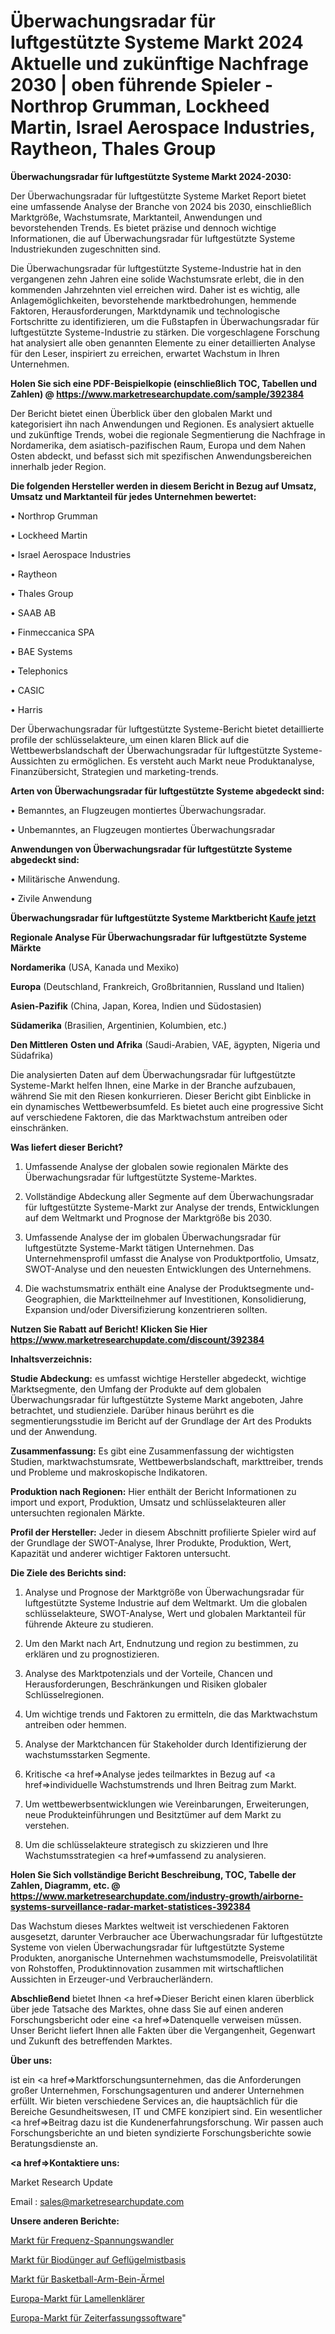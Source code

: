 # Überwachungsradar für luftgestützte Systeme Markt 2024 Aktuelle und zukünftige Nachfrage 2030 | oben führende Spieler - Northrop Grumman, Lockheed Martin, Israel Aerospace Industries, Raytheon, Thales Group

<strong>Überwachungsradar für luftgestützte Systeme Markt 2024-2030:</strong>

Der Überwachungsradar für luftgestützte Systeme Market Report bietet eine umfassende Analyse der Branche von 2024 bis 2030, einschließlich Marktgröße, Wachstumsrate, Marktanteil, Anwendungen und bevorstehenden Trends. Es bietet präzise und dennoch wichtige Informationen, die auf Überwachungsradar für luftgestützte Systeme Industriekunden zugeschnitten sind.

Die Überwachungsradar für luftgestützte Systeme-Industrie hat in den vergangenen zehn Jahren eine solide Wachstumsrate erlebt, die in den kommenden Jahrzehnten viel erreichen wird. Daher ist es wichtig, alle Anlagemöglichkeiten, bevorstehende marktbedrohungen, hemmende Faktoren, Herausforderungen, Marktdynamik und technologische Fortschritte zu identifizieren, um die Fußstapfen in Überwachungsradar für luftgestützte Systeme-Industrie zu stärken. Die vorgeschlagene Forschung hat analysiert alle oben genannten Elemente zu einer detaillierten Analyse für den Leser, inspiriert zu erreichen, erwartet Wachstum in Ihren Unternehmen.

<strong>Holen Sie sich eine PDF-Beispielkopie (einschließlich TOC, Tabellen und Zahlen) @
</strong><strong><a href=https://www.marketresearchupdate.com/sample/392384><strong>https://www.marketresearchupdate.com/sample/392384</u></font></a></strong></strong>

Der Bericht bietet einen Überblick über den globalen Markt und kategorisiert ihn nach Anwendungen und Regionen. Es analysiert aktuelle und zukünftige Trends, wobei die regionale Segmentierung die Nachfrage in Nordamerika, dem asiatisch-pazifischen Raum, Europa und dem Nahen Osten abdeckt, und befasst sich mit spezifischen Anwendungsbereichen innerhalb jeder Region.

<strong>Die folgenden Hersteller werden in diesem Bericht in Bezug auf Umsatz, Umsatz und Marktanteil für jedes Unternehmen bewertet:</strong>

• Northrop Grumman

• Lockheed Martin

• Israel Aerospace Industries

• Raytheon

• Thales Group

• SAAB AB

• Finmeccanica SPA

• BAE Systems

• Telephonics

• CASIC

• Harris

Der Überwachungsradar für luftgestützte Systeme-Bericht bietet detaillierte profile der schlüsselakteure, um einen klaren Blick auf die Wettbewerbslandschaft der Überwachungsradar für luftgestützte Systeme-Aussichten zu ermöglichen. Es versteht auch Markt neue Produktanalyse, Finanzübersicht, Strategien und marketing-trends.

<strong>Arten von Überwachungsradar für luftgestützte Systeme abgedeckt sind:</strong>

• Bemanntes, an Flugzeugen montiertes Überwachungsradar.

• Unbemanntes, an Flugzeugen montiertes Überwachungsradar

<strong>Anwendungen von Überwachungsradar für luftgestützte Systeme abgedeckt sind:</strong>

• Militärische Anwendung.

• Zivile Anwendung

<strong>Überwachungsradar für luftgestützte Systeme Marktbericht <a href=https://www.marketresearchupdate.com/buynow/392384>Kaufe jetzt</a></strong>

<strong>Regionale Analyse Für Überwachungsradar für luftgestützte Systeme Märkte</strong>

<strong>Nordamerika</strong> (USA, Kanada und Mexiko)

<strong>Europa</strong> (Deutschland, Frankreich, Großbritannien, Russland und Italien)

<strong>Asien-Pazifik</strong> (China, Japan, Korea, Indien und Südostasien)

<strong>Südamerika</strong> (Brasilien, Argentinien, Kolumbien, etc.)

<strong>Den Mittleren</strong> <strong>Osten und Afrika</strong> (Saudi-Arabien, VAE, ägypten, Nigeria und Südafrika)

Die analysierten Daten auf dem Überwachungsradar für luftgestützte Systeme-Markt helfen Ihnen, eine Marke in der Branche aufzubauen, während Sie mit den Riesen konkurrieren. Dieser Bericht gibt Einblicke in ein dynamisches Wettbewerbsumfeld. Es bietet auch eine progressive Sicht auf verschiedene Faktoren, die das Marktwachstum antreiben oder einschränken.

<strong>Was liefert dieser Bericht?</strong>

1. Umfassende Analyse der globalen sowie regionalen Märkte des Überwachungsradar für luftgestützte Systeme-Marktes.

2. Vollständige Abdeckung aller Segmente auf dem Überwachungsradar für luftgestützte Systeme-Markt zur Analyse der trends, Entwicklungen auf dem Weltmarkt und Prognose der Marktgröße bis 2030.

3. Umfassende Analyse der im globalen Überwachungsradar für luftgestützte Systeme-Markt tätigen Unternehmen. Das Unternehmensprofil umfasst die Analyse von Produktportfolio, Umsatz, SWOT-Analyse und den neuesten Entwicklungen des Unternehmens.

4. Die wachstumsmatrix enthält eine Analyse der Produktsegmente und-Geographien, die Marktteilnehmer auf Investitionen, Konsolidierung, Expansion und/oder Diversifizierung konzentrieren sollten.

<strong>Nutzen Sie Rabatt auf Bericht! Klicken Sie Hier
</strong><strong><a href=https://www.marketresearchupdate.com/discount/392384>https://www.marketresearchupdate.com/discount/392384</b></u></font></strong></a>

<strong>Inhaltsverzeichnis:</strong>

<strong>Studie Abdeckung:</strong> es umfasst wichtige Hersteller abgedeckt, wichtige Marktsegmente, den Umfang der Produkte auf dem globalen Überwachungsradar für luftgestützte Systeme Markt angeboten, Jahre betrachtet, und studienziele. Darüber hinaus berührt es die segmentierungsstudie im Bericht auf der Grundlage der Art des Produkts und der Anwendung.

<strong>Zusammenfassung:</strong> Es gibt eine Zusammenfassung der wichtigsten Studien, marktwachstumsrate, Wettbewerbslandschaft, markttreiber, trends und Probleme und makroskopische Indikatoren.

<strong>Produktion nach Regionen:</strong> Hier enthält der Bericht Informationen zu import und export, Produktion, Umsatz und schlüsselakteuren aller untersuchten regionalen Märkte.

<strong>Profil der Hersteller:</strong> Jeder in diesem Abschnitt profilierte Spieler wird auf der Grundlage der SWOT-Analyse, Ihrer Produkte, Produktion, Wert, Kapazität und anderer wichtiger Faktoren untersucht.

<strong>Die Ziele des Berichts sind:</strong>

1) Analyse und Prognose der Marktgröße von Überwachungsradar für luftgestützte Systeme Industrie auf dem Weltmarkt.
Um die globalen schlüsselakteure, SWOT-Analyse, Wert und globalen Marktanteil für führende Akteure zu studieren.

2) Um den Markt nach Art, Endnutzung und region zu bestimmen, zu erklären und zu prognostizieren.

3) Analyse des Marktpotenzials und der Vorteile, Chancen und Herausforderungen, Beschränkungen und Risiken globaler Schlüsselregionen.

4) Um wichtige trends und Faktoren zu ermitteln, die das Marktwachstum antreiben oder hemmen.

5) Analyse der Marktchancen für Stakeholder durch Identifizierung der wachstumsstarken Segmente.

6) Kritische <a href=>Analyse</a> jedes teilmarktes in Bezug auf <a href=>individuelle</a> Wachstumstrends und Ihren Beitrag zum Markt.

7) Um wettbewerbsentwicklungen wie Vereinbarungen, Erweiterungen, neue Produkteinführungen und Besitztümer auf dem Markt zu verstehen.

8) Um die schlüsselakteure strategisch zu skizzieren und Ihre Wachstumsstrategien <a href=>umfassend</a> zu analysieren.

<strong>Holen Sie Sich vollständige Bericht Beschreibung, TOC, Tabelle der Zahlen, Diagramm, etc. @ </strong><strong><a href=https://www.marketresearchupdate.com/industry-growth/airborne-systems-surveillance-radar-market-statistices-392384>https://www.marketresearchupdate.com/industry-growth/airborne-systems-surveillance-radar-market-statistices-392384</a></font></strong>

Das Wachstum dieses Marktes weltweit ist verschiedenen Faktoren ausgesetzt, darunter Verbraucher ace Überwachungsradar für luftgestützte Systeme von vielen Überwachungsradar für luftgestützte Systeme Produkten, anorganische Unternehmen wachstumsmodelle, Preisvolatilität von Rohstoffen, Produktinnovation zusammen mit wirtschaftlichen Aussichten in Erzeuger-und Verbraucherländern.

<strong>Abschließend</strong> bietet Ihnen <a href=>Dieser</a> Bericht einen klaren überblick über jede Tatsache des Marktes, ohne dass Sie auf einen anderen Forschungsbericht oder eine <a href=>Datenquelle</a> verweisen müssen. Unser Bericht liefert Ihnen alle Fakten über die Vergangenheit, Gegenwart und Zukunft des betreffenden Marktes.

<strong>Über uns:</strong>

 ist ein <a href=>Marktfors</a>chungsunternehmen, das die Anforderungen großer Unternehmen, Forschungsagenturen und anderer Unternehmen erfüllt. Wir bieten verschiedene Services an, die hauptsächlich für die Bereiche Gesundheitswesen, IT und CMFE konzipiert sind. Ein wesentlicher <a href=>Beitrag</a> dazu ist die Kundenerfahrungsforschung. Wir passen auch Forschungsberichte an und bieten syndizierte Forschungsberichte sowie Beratungsdienste an.

<strong><a href=>Kontaktiere uns:</a></strong>

Market Research Update

Email : sales@marketresearchupdate.com

<strong>Unsere anderen Berichte:</strong>

<a href=https://www.linkedin.com/pulse/frequency-voltage-converter-market-has-huge-growth>Markt für Frequenz-Spannungswandler</a>

<a href=https://www.linkedin.com/pulse/poultry-manure-based-bio-fertilizer-market-research>Markt für Biodünger auf Geflügelmistbasis</a>

<a href=https://www.linkedin.com/pulse/basketball-arm-leg-sleeves-market-sizing-up-anticipating>Markt für Basketball-Arm-Bein-Ärmel</a>

<a href=https://www.linkedin.com/pulse/europe-lamella-clarifiers-market-size-scope>Europa-Markt für Lamellenklärer</a>

<a href=https://www.linkedin.com/pulse/europe-time-tracking-software-market-a6wef/>Europa-Markt für Zeiterfassungssoftware</a>"
